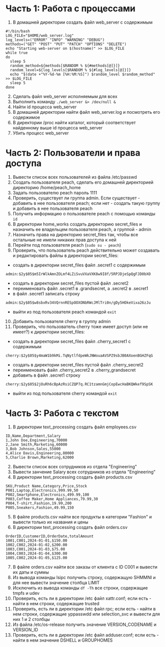 # Часть 1: Работа с процессами
1) В домашней директории создать файл web_server с содержимым
```
#!/bin/bash
LOG_FILE="$HOME/web_server.log"
log_levels=("ERROR" "INFO" "WARNING" "DEBUG")
methods=("GET" "POST" "PUT" "PATCH" "OPTIONS" "DELETE")
echo "Starting web-server on $(hostname)" >> $LOG_FILE
while true
do
  sleep 5
  random_method=${methods[$RANDOM % ${#methods[@]}]}
  random_level=${log_levels[$RANDOM % ${#log_levels[@]}]}
  echo "$(date +"%Y-%d-%m [%H:%M:%S]") $random_level $random_method" >> $LOG_FILE
  sleep 5
done
```
2) Сделать файл web_server исполняемым для всех
3) Выполнить команду ```./web_server &> /dev/null &```
4) Найти id процесса web_server
5) В домашней директории найти файл web_server.log и посмотреть его содержимое
6) В директории /proc найти каталог, который соответствует найденному выше id процесса web_server
7) Убить процесс web_server
# Часть 2: Пользователи и права доступа
1) Вывести список всех пользователей из файла /etc/passwd
2) Создать пользователя peach, сделать его домашней директорией директорию /home/peach_home
3) Задать пользователю peach пароль 1111
4) Проверить, существует ли группа admin. Если существует - добавить в нее пользователя peach; если нет - создать такую группу и добавить в нее пользователя peach
5) Получить информацию о пользователе peach с помощью команды ```id```
6) В директории home_works создать директорию secret_files и назначить ее владельцем пользователя peach, а группой - admin
7) Назначить права на директорию secret_files так, чтобы все остальные не имели никаких прав доступа к ней
8) Перейти под пользователя peach (```sudo su - peach```)
9) Проверить, что пользователь peach действительно может создавать и редактировать файлы в директории secret_files:
- создать в директории secret_files файл .secret1 с содержимым
```
admin:$2y$05$m5IrWlkAmnZOLmf4LZiSvuVXaVXK8w9I8f/5RPJDjeSpQgFJD0bXO
```
- создать в директории secret_files пустой файл .secret2
- переименовать файл .secret1 в .grandsecret, а .secret2 в .secret1
- в файл .secret1 записать строку
```
admin:$2y$05$w8sbxRv34VQrnnRESpOOXONbRWcJMlTri0n/gDy5HOkeVixa26zJu
```
- выйти из под пользователя peach командой ```exit```
10) Добавить пользователя cherry в группу admin
11) Проверить, что пользователь cherry тоже имеет доступ (или не имеет?) к директории secret_files:
- создать в директории secret_files файл .cherry_secret1 с содержимым
```
cherry:$2y$05$y4maW1b9kMi.TqNytlfdpeWkJNWouaAVSPZ9sbJB0AXoenBGHZFqG
```
- создать в директории secret_files пустой файл .cherry_secret2
- переименовать файл .cherry_secret2 в .cherry_grandsecret
- добавить в файл .secret1 строку
```
cherry:$2y$05$2jOuRh6cBpAzRsiCZQP7q.RC1tzamnGmjCopEwcHaBKQWkef9SpSK
```
- выйти из под пользователя cherry командой ```exit```
# Часть 3: Работа с текстом
1) В директории text_processing создать файл employees.csv
```
ID,Name,Department,Salary
1,John Doe,Engineering,70000
2,Jane Smith,Marketing,60000
3,Bob Johnson,Sales,55000
4,Alice Davis,Engineering,80000
5,Charlie Brown,Marketing,62000
```
2) Вывести список всех сотрудников из отдела "Engineering"
3) Вывести занчение Salary всех сотрудников из отдела "Engineering"
4)  В директории text_processing создать файл products.csv
```
SKU,Product Name,Category,Price,Stock
P001,Laptop,Electronics,999.99,50
P002,Smartphone,Electronics,499.99,100
P003,Coffee Maker,Home Appliances,79.99,30
P004,T-shirt,Fashion,19.99,200
P005,Sneakers,Fashion,49.99,150
```
5) В файле products.csv найти все продукты в категории "Fashion" и вывести только их названия и цены
6) В директории text_processing создать файл orders.csv
```
OrderID,CustomerID,OrderDate,totalAmount
1001,C001,2024-01-01,$150.00
1002,C002,2024-01-02,$200.00
1003,C001,2024-01-03,$75.00
1004,C003,2024-01-04,$300.00
1005,C002,2024-01-05,$125.00
```
7) В файле orders.csv найти все заказы от клиента с ID C001 и вывести их даты и суммы
8) Из вывода команды lsipc получить строку, содержащую SHMMNI и для нее вывести значение столбца LIMIT
9) Исключить из вывода команды ```df -Th``` все строки, содержащие tmpfs и udev
10) Проверить, есть ли в директории /etc файл xattr.conf; если есть - найти в нем строки, содержащие trusted
11) Проверить, есть ли в директории /etc файл rpc; если есть - найти в нем строки, содержащие yppasswdd или selection_svc и вывести для них 1 и 2 столбцы
12) Из файла /etc/os-release получить значение VERSION_CODENAME и VERSION_ID
13) Проверить, есть ли в директории /etc файл adduser.conf; если есть - найти в нем значение DSHELL и GROUPHOMES  
